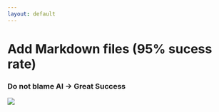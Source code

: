 ```yaml
---
layout: default
---
```


# Add Markdown files (95% sucess rate)

### Do not blame AI → Great Success
<div class="mt-18">
    <img class="h-90" src="/journey.3.1.png">
</div>

